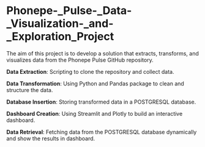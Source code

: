 # Phonepe-_Pulse-_Data-_Visualization-_and-_Exploration_Project

The aim of this project is to develop a solution that extracts, transforms, and visualizes data from the Phonepe Pulse GitHub repository. 

**Data Extraction**: Scripting to clone the repository and collect data.

**Data Transformation**: Using Python and Pandas package to clean and structure the data.

**Database Insertion**: Storing transformed data in a POSTGRESQL database.

**Dashboard Creation**: Using Streamlit and Plotly to build an interactive dashboard.

**Data Retrieval**: Fetching data from the POSTGRESQL database dynamically and show the results in dashboard.
